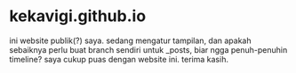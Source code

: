 # kekavigi.github.io

ini website publik(?) saya. sedang mengatur tampilan, dan apakah sebaiknya perlu buat branch sendiri untuk _posts, biar ngga penuh-penuhin timeline? saya cukup puas dengan website ini. terima kasih.
